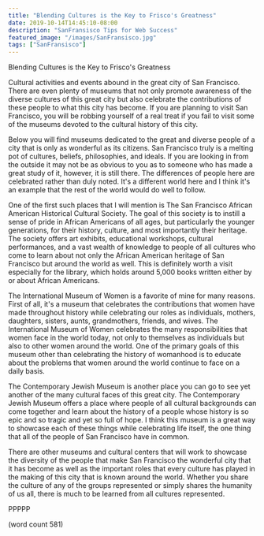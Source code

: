 ```yaml
---
title: "Blending Cultures is the Key to Frisco's Greatness"
date: 2019-10-14T14:45:10-08:00
description: "SanFransisco Tips for Web Success"
featured_image: "/images/SanFransisco.jpg"
tags: ["SanFransisco"]
---
```


Blending Cultures is the Key to Frisco's Greatness

Cultural activities and events abound in the great city of San Francisco. There are even plenty of museums that not only promote awareness of the diverse cultures of this great city but also celebrate the contributions of these people to what this city has become. If you are planning to visit San Francisco, you will be robbing yourself of a real treat if you fail to visit some of the museums devoted to the cultural history of this city. 

Below you will find museums dedicated to the great and diverse people of a city that is only as wonderful as its citizens. San Francisco truly is a melting pot of cultures, beliefs, philosophies, and ideals. If you are looking in from the outside it may not be as obvious to you as to someone who has made a great study of it, however, it is still there. The differences of people here are celebrated rather than duly noted. It's a different world here and I think it's an example that the rest of the world would do well to follow. 

One of the first such places that I will mention is The San Francisco African American Historical Cultural Society. The goal of this society is to instill a sense of pride in African Americans of all ages, but particularly the younger generations, for their history, culture, and most importantly their heritage. The society offers art exhibits, educational workshops, cultural performances, and a vast wealth of knowledge to people of all cultures who come to learn about not only the African American heritage of San Francisco but around the world as well. This is definitely worth a visit especially for the library, which holds around 5,000 books written either by or about African Americans. 

The International Museum of Women is a favorite of mine for many reasons. First of all, it's a museum that celebrates the contributions that women have made throughout history while celebrating our roles as individuals, mothers, daughters, sisters, aunts, grandmothers, friends, and wives. The International Museum of Women celebrates the many responsibilities that women face in the world today, not only to themselves as individuals but also to other women around the world. One of the primary goals of this museum other than celebrating the history of womanhood is to educate about the problems that women around the world continue to face on a daily basis. 

The Contemporary Jewish Museum is another place you can go to see yet another of the many cultural faces of this great city. The Contemporary Jewish Museum offers a place where people of all cultural backgrounds can come together and learn about the history of a people whose history is so epic and so tragic and yet so full of hope. I think this museum is a great way to showcase each of these things while celebrating life itself, the one thing that all of the people of San Francisco have in common. 

There are other museums and cultural centers that will work to showcase the diversity of the people that make San Francisco the wonderful city that it has become as well as the important roles that every culture has played in the making of this city that is known around the world. Whether you share the culture of any of the groups represented or simply shares the humanity of us all, there is much to be learned from all cultures represented. 

PPPPP

(word count 581)

